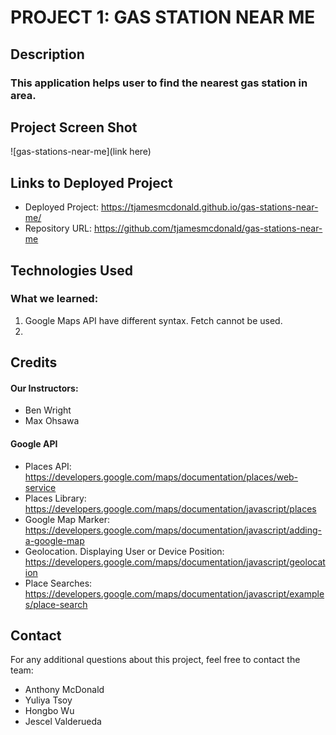 # PROJECT 1: GAS STATION NEAR ME

## Description

### This application helps user to find the nearest gas station in area. 

## Project Screen Shot
![gas-stations-near-me](link here)

## Links to Deployed Project
- Deployed Project:  https://tjamesmcdonald.github.io/gas-stations-near-me/
- Repository URL:  https://github.com/tjamesmcdonald/gas-stations-near-me




## Technologies Used



### What we learned:  

1. Google Maps API have different syntax.  Fetch cannot be used.  
2.




## Credits

#### Our Instructors:
- Ben Wright 
- Max Ohsawa 



#### Google API
- Places API:  https://developers.google.com/maps/documentation/places/web-service
- Places Library: https://developers.google.com/maps/documentation/javascript/places
- Google Map Marker: https://developers.google.com/maps/documentation/javascript/adding-a-google-map
- Geolocation. Displaying User or Device Position:  https://developers.google.com/maps/documentation/javascript/geolocation
- Place Searches: https://developers.google.com/maps/documentation/javascript/examples/place-search






## Contact
For any additional questions about this project, feel free to contact the team:
- Anthony McDonald
- Yuliya Tsoy
- Hongbo Wu
- Jescel Valderueda
